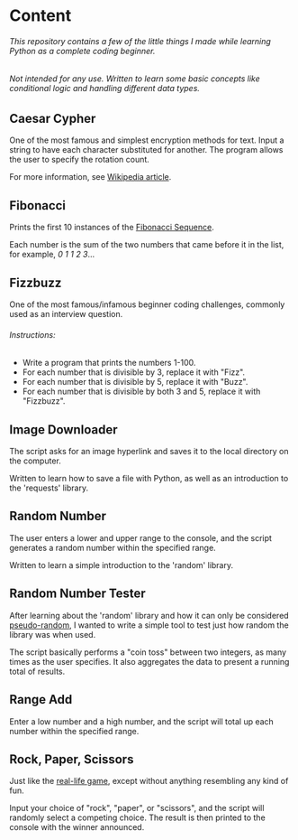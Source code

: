 # Content
###### This repository contains a few of the little things I made while learning Python as a complete coding beginner.
###### Not intended for any use. Written to learn some basic concepts like conditional logic and handling different data types.

## Caesar Cypher
One of the most famous and simplest encryption methods for text. Input a string to have each character substituted for another. The program allows the user to specify the rotation count.

For more information, see [Wikipedia article](https://en.wikipedia.org/wiki/Caesar_cipher).

## Fibonacci
Prints the first 10 instances of the [Fibonacci Sequence](https://en.wikipedia.org/wiki/Fibonacci_number).

Each number is the sum of the two numbers that came before it in the list, for example, *0 1 1 2 3*...

## Fizzbuzz
One of the most famous/infamous beginner coding challenges, commonly used as an interview question.

###### Instructions:
- Write a program that prints the numbers 1-100.
- For each number that is divisible by 3, replace it with "Fizz".
- For each number that is divisible by 5, replace it with "Buzz".
- For each number that is divisible by both 3 and 5, replace it with "Fizzbuzz".

## Image Downloader
The script asks for an image hyperlink and saves it to the local directory on the computer.

Written to learn how to save a file with Python, as well as an introduction to the 'requests' library.

## Random Number
The user enters a lower and upper range to the console, and the script generates a random number within the specified range.

Written to learn a simple introduction to the 'random' library.

## Random Number Tester
After learning about the 'random' library and how it can only be considered [pseudo-random](https://en.wikipedia.org/wiki/Pseudorandomness), I wanted to write a simple tool to test just how random the library was when used.

The script basically performs a "coin toss" between two integers, as many times as the user specifies. It also aggregates the data to present a running total of results.

## Range Add
Enter a low number and a high number, and the script will total up each number within the specified range.

## Rock, Paper, Scissors
Just like the [real-life game](https://en.wikipedia.org/wiki/Rock_paper_scissors), except without anything resembling any kind of fun.

Input your choice of "rock", "paper", or "scissors", and the script will randomly select a competing choice. The result is then printed to the console with the winner announced.